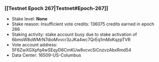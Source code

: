 ### [[Testnet Epoch 267|Testnet#Epoch-267]]
* Stake level: **None**
* Stake reason: Insufficient vote credits: 136075 credits earned in epoch 266
* Staking activity: stake account busy due to stake activation of 6bmsW8oWMrN7dioMvvcr3zJKa4wc7QrEq1mMxKqzpTVR
* Vote account address: 5F6ZwXGXpfq4wSEqyD6CmKUw8vcvcSiCnzvzAbxRmd54
* Data Center: 16509-US-Columbus